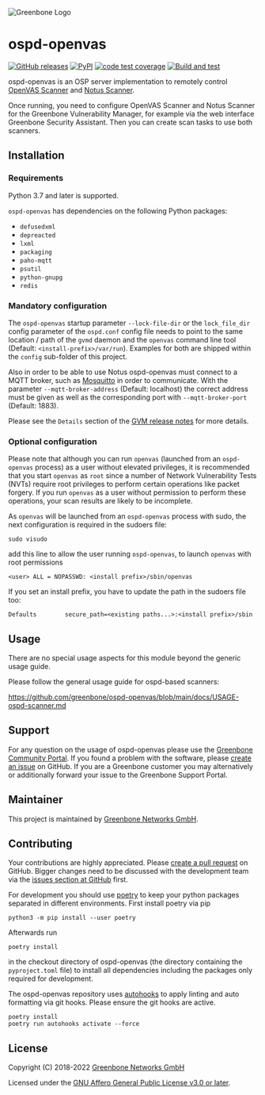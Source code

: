 ![Greenbone Logo](https://www.greenbone.net/wp-content/uploads/gb_new-logo_horizontal_rgb_small.png)

# ospd-openvas

[![GitHub releases](https://img.shields.io/github/release/greenbone/ospd-openvas.svg)](https://github.com/greenbone/ospd-openvas/releases)
[![PyPI](https://img.shields.io/pypi/v/ospd-openvas.svg)](https://pypi.org/project/ospd-openvas/)
[![code test coverage](https://codecov.io/gh/greenbone/ospd/branch/main/graphs/badge.svg)](https://codecov.io/gh/greenbone/ospd-openvas)
[![Build and test](https://github.com/greenbone/ospd-openvas/actions/workflows/ci-python.yml/badge.svg?branch=main)](https://github.com/greenbone/ospd-openvas/actions/workflows/ci-python.yml?query=branch%3Amain++)

ospd-openvas is an OSP server implementation to remotely control
[OpenVAS Scanner](https://github.com/greenbone/openvas-scanner) and [Notus Scanner](https://github.com/greenbone/notus-scanner).

Once running, you need to configure OpenVAS Scanner and Notus Scanner for the Greenbone Vulnerability
Manager, for example via the web interface Greenbone Security Assistant. Then
you can create scan tasks to use both scanners.

## Installation

### Requirements

Python 3.7 and later is supported.

`ospd-openvas` has dependencies on the following Python packages:

- `defusedxml`
- `depreacted`
- `lxml`
- `packaging`
- `paho-mqtt`
- `psutil`
- `python-gnupg`
- `redis`

### Mandatory configuration

The `ospd-openvas` startup parameter `--lock-file-dir` or the `lock_file_dir` config
parameter of the `ospd.conf` config file needs to point to the same location / path of
the `gvmd` daemon and the `openvas` command line tool (Default: `<install-prefix>/var/run`).
Examples for both are shipped within the `config` sub-folder of this project.

Also in order to be able to use Notus ospd-openvas must connect to a MQTT broker, such as [Mosquitto](https://mosquitto.org/) in order to communicate. With the parameter `--mqtt-broker-address` (Default: localhost) the correct address must be given as well as the corresponding port with `--mqtt-broker-port` (Default: 1883).

Please see the `Details` section of the [GVM release notes](https://community.greenbone.net/t/gvm-20-08-stable-initial-release-2020-08-12/6312)
for more details.

### Optional configuration

Please note that although you can run `openvas` (launched from an `ospd-openvas`
process) as a user without elevated privileges, it is recommended that you start
`openvas` as `root` since a number of Network Vulnerability Tests (NVTs) require
root privileges to perform certain operations like packet forgery. If you run
`openvas` as a user without permission to perform these operations, your scan
results are likely to be incomplete.

As `openvas` will be launched from an `ospd-openvas` process with sudo,
the next configuration is required in the sudoers file:

    sudo visudo

add this line to allow the user running `ospd-openvas`, to launch `openvas`
with root permissions

    <user> ALL = NOPASSWD: <install prefix>/sbin/openvas

If you set an install prefix, you have to update the path in the sudoers
file too:

    Defaults        secure_path=<existing paths...>:<install prefix>/sbin

## Usage

There are no special usage aspects for this module beyond the generic usage
guide.

Please follow the general usage guide for ospd-based scanners:

  <https://github.com/greenbone/ospd-openvas/blob/main/docs/USAGE-ospd-scanner.md>

## Support

For any question on the usage of ospd-openvas please use the [Greenbone
Community Portal](https://community.greenbone.net/). If you found a problem
with the software, please [create an
issue](https://github.com/greenbone/ospd-openvas/issues) on GitHub. If you are a
Greenbone customer you may alternatively or additionally forward your issue to
the Greenbone Support Portal.

## Maintainer

This project is maintained by [Greenbone Networks
GmbH](https://www.greenbone.net/).

## Contributing

Your contributions are highly appreciated. Please [create a pull
request](https://github.com/greenbone/ospd-openvas/pulls) on GitHub. Bigger
changes need to be discussed with the development team via the [issues section
at GitHub](https://github.com/greenbone/ospd-openvas/issues) first.

For development you should use [poetry](https://python-poetry.org)
to keep your python packages separated in different environments. First install
poetry via pip

    python3 -m pip install --user poetry

Afterwards run

    poetry install

in the checkout directory of ospd-openvas (the directory containing the
`pyproject.toml` file) to install all dependencies including the packages only
required for development.

The ospd-openvas repository uses [autohooks](https://github.com/greenbone/autohooks)
to apply linting and auto formatting via git hooks. Please ensure the git hooks
are active.

    poetry install
    poetry run autohooks activate --force

## License

Copyright (C) 2018-2022 [Greenbone Networks GmbH](https://www.greenbone.net/)

Licensed under the [GNU Affero General Public License v3.0 or later](COPYING).
